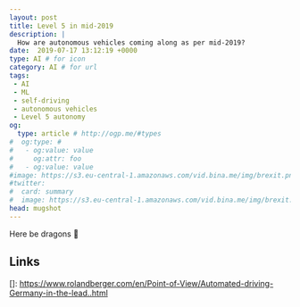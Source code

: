```yaml
---
layout: post
title: Level 5 in mid-2019
description: |
  How are autonomous vehicles coming along as per mid-2019?
date:  2019-07-17 13:12:19 +0000
type: AI # for icon
category: AI # for url
tags:
 - AI
 - ML
 - self-driving
 - autonomous vehicles
 - Level 5 autonomy
og:
  type: article # http://ogp.me/#types
#  og:type: #
#   - og:value: value
#     og:attr: foo
#   - og:value: value
#image: https://s3.eu-central-1.amazonaws.com/vid.bina.me/img/brexit.png
#twitter:
#  card: summary
#  image: https://s3.eu-central-1.amazonaws.com/vid.bina.me/img/brexit.png
head: mugshot
---
```

Here be dragons :dragon:

## Links

[vox]: https://www.vox.com/2019/3/27/18194715/self-driving-cars-uber-lyft
[mit-rech-review]:https://www.technologyreview.com/smart-cities/self-driving-cars/
[]: https://www.rolandberger.com/en/Point-of-View/Automated-driving-Germany-in-the-lead..html
